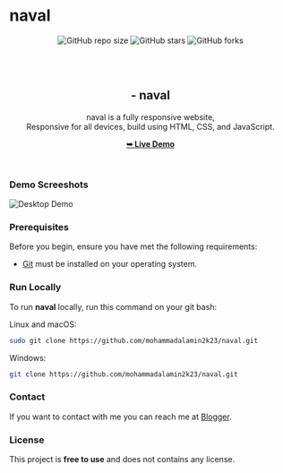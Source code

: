 # naval




<div align="center">
  
  ![GitHub repo size](https://img.shields.io/github/repo-size/mohammadalamin2k23/naval)
  ![GitHub stars](https://img.shields.io/github/stars/mohammadalamin2k23/naval?style=social)
  ![GitHub forks](https://img.shields.io/github/forks/mohammadalamin2k23/naval?style=social)


  <br />
  <br />

  <h2 align="center"> - naval</h2>
  naval is a fully responsive  website, <br />Responsive for all devices, build using HTML, CSS, and JavaScript.

  <a href="https://mohammadalamin2k23.github.io/naval"><strong>➥ Live Demo</strong></a>

</div>

<br />

### Demo Screeshots

![ Desktop Demo](./readme-images/desktop.png "Desktop Demo")

### Prerequisites

Before you begin, ensure you have met the following requirements:

* [Git](https://git-scm.com/downloads "Download Git") must be installed on your operating system.

### Run Locally

To run **naval** locally, run this command on your git bash:

Linux and macOS:

```bash
sudo git clone https://github.com/mohammadalamin2k23/naval.git
```

Windows:

```bash
git clone https://github.com/mohammadalamin2k23/naval.git
```

### Contact

If you want to contact with me you can reach me at [Blogger](https://probetemplates.blogspot.com/).

### License

This project is **free to use** and does not contains any license.
 
